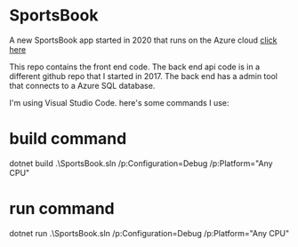 # SportsBook
A new SportsBook app started in 2020 that runs on the Azure cloud <a href="https://cullens-sportsbook.azurewebsites.net/">click here</a>

This repo contains the front end code.  The back end api code is in a different github repo that I started in 2017.   The back end has a admin tool that connects to a Azure SQL database.

I'm using Visual Studio Code.  here's some commands I use:

# build command
dotnet build .\\SportsBook.sln /p:Configuration=Debug /p:Platform="Any CPU"

# run command
dotnet run .\\SportsBook.sln /p:Configuration=Debug /p:Platform="Any CPU"
